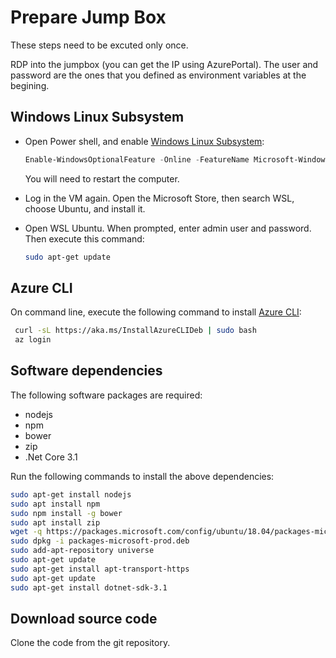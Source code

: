 # Prepare Jump Box

These steps need to be excuted only once.

RDP into the jumpbox (you can get the IP using AzurePortal). The user and
password are the ones that you defined as environment variables at the begining.

## Windows Linux Subsystem

- Open Power shell, and enable
  [Windows Linux Subsystem](https://docs.microsoft.com/en-us/windows/wsl/install-win10):

  ```powershell
  Enable-WindowsOptionalFeature -Online -FeatureName Microsoft-Windows-Subsystem-Linux​1
  ```

  You will need to restart the computer.

- Log in the VM again. Open the Microsoft Store, then search WSL, choose Ubuntu,
  and install it.

- Open WSL Ubuntu. When prompted, enter admin user and password. Then execute
  this command:

  ```bash
  sudo apt-get update
  ```

## Azure CLI

On command line, execute the following command to install
[Azure CLI](https://docs.microsoft.com/en-us/cli/azure/install-azure-cli-apt?view=azure-cli-latest):

```bash
 curl -sL https://aka.ms/InstallAzureCLIDeb | sudo bash
 az login
```

## Software dependencies

The following software packages are required:

- nodejs
- npm
- bower
- zip
- .Net Core 3.1

Run the following commands to install the above dependencies:

```bash
sudo apt-get install nodejs
sudo apt install npm
sudo npm install -g bower
sudo apt install zip
wget -q https://packages.microsoft.com/config/ubuntu/18.04/packages-microsoft-prod.deb -O packages-microsoft-prod.deb
sudo dpkg -i packages-microsoft-prod.deb
sudo add-apt-repository universe
sudo apt-get update
sudo apt-get install apt-transport-https
sudo apt-get update
sudo apt-get install dotnet-sdk-3.1
```

## Download source code

Clone the code from the git repository.

